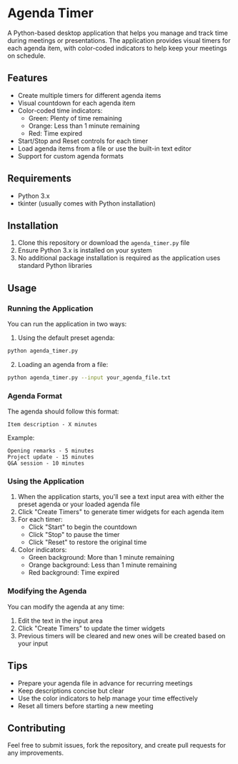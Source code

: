 # Agenda Timer

A Python-based desktop application that helps you manage and track time during meetings or presentations. The application provides visual timers for each agenda item, with color-coded indicators to help keep your meetings on schedule.

## Features

- Create multiple timers for different agenda items
- Visual countdown for each agenda item
- Color-coded time indicators:
  - Green: Plenty of time remaining
  - Orange: Less than 1 minute remaining
  - Red: Time expired
- Start/Stop and Reset controls for each timer
- Load agenda items from a file or use the built-in text editor
- Support for custom agenda formats

## Requirements

- Python 3.x
- tkinter (usually comes with Python installation)

## Installation

1. Clone this repository or download the `agenda_timer.py` file
2. Ensure Python 3.x is installed on your system
3. No additional package installation is required as the application uses standard Python libraries

## Usage

### Running the Application

You can run the application in two ways:

1. Using the default preset agenda:
```bash
python agenda_timer.py
```

2. Loading an agenda from a file:
```bash
python agenda_timer.py --input your_agenda_file.txt
```

### Agenda Format

The agenda should follow this format:
```
Item description - X minutes
```

Example:
```
Opening remarks - 5 minutes
Project update - 15 minutes
Q&A session - 10 minutes
```

### Using the Application

1. When the application starts, you'll see a text input area with either the preset agenda or your loaded agenda file
2. Click "Create Timers" to generate timer widgets for each agenda item
3. For each timer:
   - Click "Start" to begin the countdown
   - Click "Stop" to pause the timer
   - Click "Reset" to restore the original time
4. Color indicators:
   - Green background: More than 1 minute remaining
   - Orange background: Less than 1 minute remaining
   - Red background: Time expired

### Modifying the Agenda

You can modify the agenda at any time:
1. Edit the text in the input area
2. Click "Create Timers" to update the timer widgets
3. Previous timers will be cleared and new ones will be created based on your input

## Tips

- Prepare your agenda file in advance for recurring meetings
- Keep descriptions concise but clear
- Use the color indicators to help manage your time effectively
- Reset all timers before starting a new meeting

## Contributing

Feel free to submit issues, fork the repository, and create pull requests for any improvements.